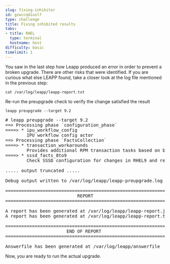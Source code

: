 ```yaml
---
slug: fixing-inhibitor
id: gzwccqdiusl7
type: challenge
title: Fixing inhibited results
tabs:
- title: RHEL
  type: terminal
  hostname: host
difficulty: basic
timelimit: 1
---
```


You saw in the last step how Leapp produced an error in order to prevent a broken upgrade. There are other risks that were identified. If you are curious what else LEAPP found, take a closer look at the log file mentioned in the previous step:

```
cat /var/log/leapp/leapp-report.txt

```

Re-run the preupgrade check to verify the change satisfied the result

```
leapp preupgrade --target 9.2

```

<pre class=file>
# leapp preupgrade --target 9.2
==> Processing phase `configuration_phase`
====> * ipu_workflow_config
        IPU workflow config actor
==> Processing phase `FactsCollection`
====> * transaction_workarounds
        Provides additional RPM transaction tasks based on bundled RPM packages.
====> * sssd_facts_8to9
        Check SSSD configuration for changes in RHEL9 and report them in model.

..... output truncated .....

Debug output written to /var/log/leapp/leapp-preupgrade.log

============================================================
                           REPORT
============================================================

A report has been generated at /var/log/leapp/leapp-report.json
A report has been generated at /var/log/leapp/leapp-report.txt

============================================================
                       END OF REPORT
============================================================

Answerfile has been generated at /var/log/leapp/answerfile
</pre>

Now, you are ready to run the actual upgrade.